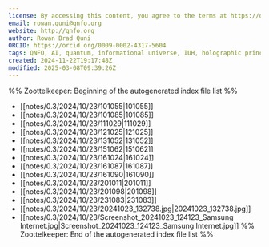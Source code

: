 ```yaml
---
license: By accessing this content, you agree to the terms at https://qnfo.org/LICENSE
email: rowan.quni@qnfo.org
website: http://qnfo.org
author: Rowan Brad Quni
ORCID: https://orcid.org/0009-0002-4317-5604
tags: QNFO, AI, quantum, informational universe, IUH, holographic principle
created: 2024-11-22T19:17:48Z
modified: 2025-03-08T09:39:26Z
---
```


%% Zoottelkeeper: Beginning of the autogenerated index file list %%
-  [[notes/0.3/2024/10/23/101055|101055]]
-  [[notes/0.3/2024/10/23/101085|101085]]
-  [[notes/0.3/2024/10/23/111029|111029]]
-  [[notes/0.3/2024/10/23/121025|121025]]
-  [[notes/0.3/2024/10/23/131052|131052]]
-  [[notes/0.3/2024/10/23/151062|151062]]
-  [[notes/0.3/2024/10/23/161024|161024]]
-  [[notes/0.3/2024/10/23/161087|161087]]
-  [[notes/0.3/2024/10/23/161090|161090]]
-  [[notes/0.3/2024/10/23/201011|201011]]
-  [[notes/0.3/2024/10/23/201098|201098]]
-  [[notes/0.3/2024/10/23/231083|231083]]
-  [[notes/0.3/2024/10/23/20241023_132738.jpg|20241023_132738.jpg]]
-  [[notes/0.3/2024/10/23/Screenshot_20241023_124123_Samsung Internet.jpg|Screenshot_20241023_124123_Samsung Internet.jpg]]
%% Zoottelkeeper: End of the autogenerated index file list %%
